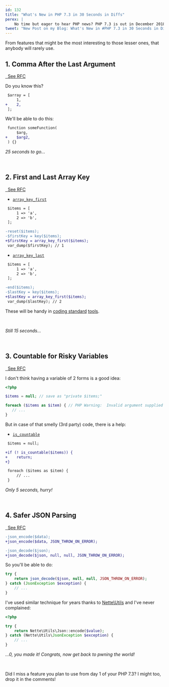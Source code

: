 ```yaml
---
id: 132
title: "What's New in PHP 7.3 in 30 Seconds in Diffs"
perex: |
    No time but eager to hear PHP news? PHP 7.3 is out in December 2018 and it brings [173 changes](https://github.com/php/php-src/blob/PHP-7.3/NEWS). Which are the most useful ones?
tweet: "New Post on my Blog: What's New in #PHP 7.3 in 30 Seconds in Diffs #rfc #nettefw #learnIn30secs"
---
```


From features that might be the most interesting to those lesser ones, that anybody will rarely use.

## 1. Comma After the Last Argument

<a href="https://wiki.php.net/rfc/trailing-comma-function-calls" class="btn btn-info btn-sm">
    <em class="fab fa-php fa-fw"></em>
    &nbsp;
    See RFC
</a>

Do you know this?

```diff
 $array = [
     1,
+    2,
 ];
```

We'll be able to do this:

```diff
 function someFunction(
     $arg,
+    $arg2,
 ) {}
```

*25 seconds to go...*

<br>

## 2. First and Last Array Key

<a href="https://wiki.php.net/rfc/array_key_first_last" class="btn btn-info btn-sm">
    <em class="fab fa-php fa-fw"></em>
    &nbsp;
    See RFC
</a>

- [`array_key_first`](http://php.net/manual/en/function.array-key-first.php)

```diff
 $items = [
     1 => 'a',
     2 => 'b',
 ];

-reset($items);
-$firstKey = key($items);
+$firstKey = array_key_first($items);
 var_dump($firstKey); // 1
```

- [`array_key_last`](http://php.net/manual/en/function.array-key-last.php)

```diff
 $items = [
     1 => 'a',
     2 => 'b',
 ];

-end($items);
-$lastKey = key($items);
+$lastKey = array_key_first($items);
 var_dump($lastKey); // 2
```

These will be handy in [coding standard](https://github.com/Symplify/Symplify/blob/84987acb99b68748997fe205e9e5506035a36cfc/packages/TokenRunner/src/Wrapper/FixerWrapper/ClassWrapper.php#L118-L120) [tools](https://github.com/Symplify/Symplify/blob/84987acb99b68748997fe205e9e5506035a36cfc/packages/CodingStandard/src/Fixer/Strict/BlankLineAfterStrictTypesFixer.php#L59-L60).

<br>

*Still 15 seconds...*

<br>

## 3. Countable for Risky Variables

<a href="https://wiki.php.net/rfc/is-countable" class="btn btn-info btn-sm">
    <em class="fab fa-php fa-fw"></em>
    &nbsp;
    See RFC
</a>

I don't think having a variable of 2 forms is a good idea:

```php
<?php

$items = null; // save as "private $items;"

foreach ($items as $item) { // PHP Warning:  Invalid argument supplied for foreach()
   // ...
}
```

But in case of that smelly (3rd party) code, there is a help:

- [`is_countable`](http://php.net/manual/en/function.is-countable.php)

```diff
 $items = null;

+if (! is_countable($items)) {
+    return;
+}

 foreach ($items as $item) {
     // ...
 }
```

*Only 5 seconds, hurry!*

<br>

## 4. Safer JSON Parsing

<a href="https://wiki.php.net/rfc/is-countable" class="btn btn-info btn-sm">
    <em class="fab fa-php fa-fw"></em>
    &nbsp;
    See RFC
</a>

```diff
-json_encode($data);
+json_encode($data, JSON_THROW_ON_ERROR);
```

```diff
-json_decode($json);
+json_decode($json, null, null, JSON_THROW_ON_ERROR);
```

So you'll be able to do:

```php
try {
    return json_decode($json, null, null, JSON_THROW_ON_ERROR);
} catch (JsonException $exception) {
    // ...
}
```

I've used similar technique for years thanks to [Nette\Utils](https://doc.nette.org/en/2.4/json) and I've never complained:

```php
<?php

try {
    return Nette\Utils\Json::encode($value);
} catch (Nette\Utils\JsonException $exception) {
    // ...
}
```

*...0, you made it! Congrats, now get back to pwning the world!*

<br>

Did I miss a feature you plan to use from day 1 of your PHP 7.3? I might too, drop it in the comments!
